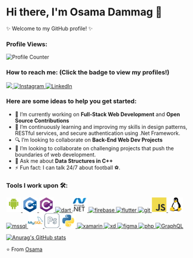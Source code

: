 # Hi there, I'm Osama Dammag 👋
✨ Welcome to my GitHub profile! ✨
### Profile Views:
<img src="https://profile-counter.glitch.me/osama-dammag/count.svg" alt="Profile Counter">

### How to reach me: **(Click the badge to view my profiles!)**
<a href="mailto:osama.n.dammag@gmail.com">
    <img src="https://img.shields.io/badge/Email-osama.n.dammag@gmail.com-D14836?style=for-the-badge&logo=gmail&logoColor=white">
</a>
<a href="https://www.instagram.com/osamadammaj?igsh=MTkybGM0MDlsMGoycg==">
    <img src="https://img.shields.io/badge/Instagram-osamadammaj-E4405F?style=for-the-badge&logo=instagram&logoColor=white" alt="Instagram">
</a>
<a href="https://www.linkedin.com/in/osama-dammag-%F0%9F%87%B5%F0%9F%87%B8-b40739221?utm_source=share&utm_campaign=share_via&utm_content=profile&utm_medium=android_app">
    <img src="https://img.shields.io/badge/LinkedIn-Osama%20Dammag-0077B5?style=for-the-badge&logo=linkedin&logoColor=white" alt="LinkedIn">
</a>

### Here are some ideas to help you get started:

- 🔭 I’m currently working on **Full-Stack Web Development** and **Open Source Contributions**
- 🌱 I’m continuously learning and improving my skills in design patterns, RESTful services, and secure authentication using .Net Framework.
- 🔍 I’m looking to collaborate on **Back-End Web Dev Projects**
- 👯 I’m looking to collaborate on challenging projects that push the boundaries of web development.
- 💬 Ask me about **Data Structures in C++**
- ⚡ Fun fact: I can talk 24/7 about football ⚽.

### Tools I work upon 🛠:

<p align="left">
    <a href="https://developer.android.com" target="_blank" rel="noreferrer">
        <img src="https://raw.githubusercontent.com/devicons/devicon/master/icons/android/android-original-wordmark.svg" alt="android" width="40" height="40"/>
    </a>
    <a href="https://www.w3schools.com/cpp/" target="_blank" rel="noreferrer">
        <img src="https://raw.githubusercontent.com/devicons/devicon/master/icons/cplusplus/cplusplus-original.svg" alt="cplusplus" width="40" height="40"/>
    </a>
    <a href="https://www.w3schools.com/cs/" target="_blank" rel="noreferrer">
        <img src="https://raw.githubusercontent.com/devicons/devicon/master/icons/csharp/csharp-original.svg" alt="csharp" width="40" height="40"/>
    </a>
    <a href="https://dart.dev" target="_blank" rel="noreferrer">
        <img src="https://www.vectorlogo.zone/logos/dartlang/dartlang-icon.svg" alt="dart" width="40" height="40"/>
    </a>
    <a href="https://dotnet.microsoft.com/" target="_blank" rel="noreferrer">
        <img src="https://raw.githubusercontent.com/devicons/devicon/master/icons/dot-net/dot-net-original-wordmark.svg" alt="dotnet" width="40" height="40"/>
    </a>
    <a href="https://firebase.google.com/" target="_blank" rel="noreferrer">
        <img src="https://www.vectorlogo.zone/logos/firebase/firebase-icon.svg" alt="firebase" width="40" height="40"/>
    </a>
    <a href="https://flutter.dev" target="_blank" rel="noreferrer">
        <img src="https://www.vectorlogo.zone/logos/flutterio/flutterio-icon.svg" alt="flutter" width="40" height="40"/>
    </a>
    <a href="https://git-scm.com/" target="_blank" rel="noreferrer">
        <img src="https://www.vectorlogo.zone/logos/git-scm/git-scm-icon.svg" alt="git" width="40" height="40"/>
    </a>
    <a href="https://developer.mozilla.org/en-US/docs/Web/JavaScript" target="_blank" rel="noreferrer">
        <img src="https://raw.githubusercontent.com/devicons/devicon/master/icons/javascript/javascript-original.svg" alt="javascript" width="40" height="40"/>
    </a>
    <a href="https://www.linux.org/" target="_blank" rel="noreferrer">
        <img src="https://raw.githubusercontent.com/devicons/devicon/master/icons/linux/linux-original.svg" alt="linux" width="40" height="40"/>
    </a>
    <a href="https://www.microsoft.com/en-us/sql-server" target="_blank" rel="noreferrer">
        <img src="https://www.svgrepo.com/show/303229/microsoft-sql-server-logo.svg" alt="mssql" width="40" height="40"/>
    </a>
    <a href="https://www.mysql.com/" target="_blank" rel="noreferrer">
        <img src="https://raw.githubusercontent.com/devicons/devicon/master/icons/mysql/mysql-original-wordmark.svg" alt="mysql" width="40" height="40"/>
    </a>
    <a href="https://www.photoshop.com/en" target="_blank" rel="noreferrer">
        <img src="https://raw.githubusercontent.com/devicons/devicon/master/icons/photoshop/photoshop-line.svg" alt="photoshop" width="40" height="40"/>
    </a>
    <a href="https://www.python.org" target="_blank" rel="noreferrer">
        <img src="https://raw.githubusercontent.com/devicons/devicon/master/icons/python/python-original.svg" alt="python" width="40" height="40"/>
    </a>
    <a href="https://dotnet.microsoft.com/apps/xamarin" target="_blank" rel="noreferrer">
        <img src="https://raw.githubusercontent.com/detain/svg-logos/780f25886640cef088af994181646db2f6b1a3f8/svg/xamarin.svg" alt="xamarin" width="40" height="40"/>
    </a>
    <a href="https://www.adobe.com/products/xd.html" rel="nofollow">
        <img src="https://cdn.worldvectorlogo.com/logos/adobe-xd.svg" alt="xd" width="40" height="40" style="max-width: 100%;">
    </a>
    <a href="https://www.figma.com/" rel="nofollow">
        <img src="https://cdn.worldvectorlogo.com/logos/figma-1.svg" alt="figma" width="40" height="40" style="max-width: 100%;">
    </a>
    <a href="https://www.php.net/download-logos.php" target="_blank" rel="noreferrer">
        <img src="https://www.php.net/images/logos/new-php-logo.svg" alt="php" width="40" height="40"/>
    </a>
    <a href="https://en.wikipedia.org/wiki/File:GraphQL_Logo.svg" target="_blank" rel="noreferrer">
        <img src="https://upload.wikimedia.org/wikipedia/commons/1/17/GraphQL_Logo.svg" alt="GraphQL" width="40" height="40"/>
    </a>
</p>

[![Anurag's GitHub stats](https://github-readme-stats.vercel.app/api?username=OND10)](https://github.com/anuraghazra/github-readme-stats)

⭐️ From [Osama](https://github.com/OND10)
